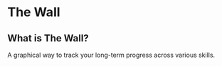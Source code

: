 # The Wall

## What is The Wall?
A graphical way to track your long-term progress across various skills.
